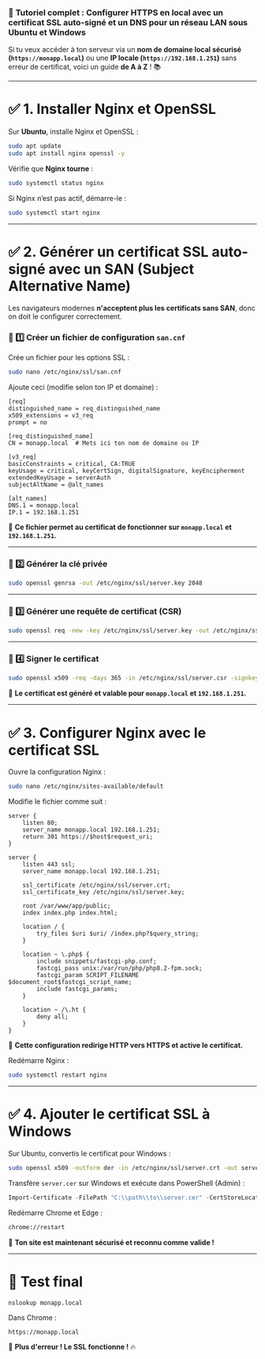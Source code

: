 ### 🚀 **Tutoriel complet : Configurer HTTPS en local avec un certificat SSL auto-signé et un DNS pour un réseau LAN sous Ubuntu et Windows**

Si tu veux accéder à ton serveur via un **nom de domaine local sécurisé (`https://monapp.local`)** ou une **IP locale (`https://192.168.1.251`)** sans erreur de certificat, voici un guide **de A à Z** ! 📚

---

# ✅ **1. Installer Nginx et OpenSSL**

Sur **Ubuntu**, installe Nginx et OpenSSL :

```bash
sudo apt update
sudo apt install nginx openssl -y
```

Vérifie que **Nginx tourne** :

```bash
sudo systemctl status nginx
```

Si Nginx n’est pas actif, démarre-le :

```bash
sudo systemctl start nginx
```

---

# ✅ **2. Générer un certificat SSL auto-signé avec un SAN (Subject Alternative Name)**

Les navigateurs modernes **n'acceptent plus les certificats sans SAN**, donc on doit le configurer correctement.

### 📌 1️⃣ Créer un fichier de configuration `san.cnf`

Crée un fichier pour les options SSL :

```bash
sudo nano /etc/nginx/ssl/san.cnf
```

Ajoute ceci (modifie selon ton IP et domaine) :

```
[req]
distinguished_name = req_distinguished_name
x509_extensions = v3_req
prompt = no

[req_distinguished_name]
CN = monapp.local  # Mets ici ton nom de domaine ou IP

[v3_req]
basicConstraints = critical, CA:TRUE
keyUsage = critical, keyCertSign, digitalSignature, keyEncipherment
extendedKeyUsage = serverAuth
subjectAltName = @alt_names

[alt_names]
DNS.1 = monapp.local
IP.1 = 192.168.1.251
```

📅 **Ce fichier permet au certificat de fonctionner sur `monapp.local` et `192.168.1.251`.**

---

### 📌 2️⃣ Générer la clé privée

```bash
sudo openssl genrsa -out /etc/nginx/ssl/server.key 2048
```

---

### 📌 3️⃣ Générer une requête de certificat (CSR)

```bash
sudo openssl req -new -key /etc/nginx/ssl/server.key -out /etc/nginx/ssl/server.csr -config /etc/nginx/ssl/san.cnf
```

---

### 📌 4️⃣ Signer le certificat

```bash
sudo openssl x509 -req -days 365 -in /etc/nginx/ssl/server.csr -signkey /etc/nginx/ssl/server.key -out /etc/nginx/ssl/server.crt -extensions v3_req -extfile /etc/nginx/ssl/san.cnf
```

📅 **Le certificat est généré et valable pour `monapp.local` et `192.168.1.251`.**

---

# ✅ **3. Configurer Nginx avec le certificat SSL**

Ouvre la configuration Nginx :

```bash
sudo nano /etc/nginx/sites-available/default
```

Modifie le fichier comme suit :

```nginx
server {
    listen 80;
    server_name monapp.local 192.168.1.251;
    return 301 https://$host$request_uri;
}

server {
    listen 443 ssl;
    server_name monapp.local 192.168.1.251;

    ssl_certificate /etc/nginx/ssl/server.crt;
    ssl_certificate_key /etc/nginx/ssl/server.key;

    root /var/www/app/public;
    index index.php index.html;

    location / {
        try_files $uri $uri/ /index.php?$query_string;
    }

    location ~ \.php$ {
        include snippets/fastcgi-php.conf;
        fastcgi_pass unix:/var/run/php/php8.2-fpm.sock;
        fastcgi_param SCRIPT_FILENAME $document_root$fastcgi_script_name;
        include fastcgi_params;
    }

    location ~ /\.ht {
        deny all;
    }
}
```

📅 **Cette configuration redirige HTTP vers HTTPS et active le certificat.**

Redémarre Nginx :

```bash
sudo systemctl restart nginx
```

---

# ✅ **4. Ajouter le certificat SSL à Windows**

Sur Ubuntu, convertis le certificat pour Windows :

```bash
sudo openssl x509 -outform der -in /etc/nginx/ssl/server.crt -out server.cer
```

Transfère `server.cer` sur Windows et exécute dans PowerShell (Admin) :

```powershell
Import-Certificate -FilePath "C:\\path\\to\\server.cer" -CertStoreLocation Cert:\\LocalMachine\\Root
```

Redémarre Chrome et Edge :

```bash
chrome://restart
```

📅 **Ton site est maintenant sécurisé et reconnu comme valide !**

---

# 🎯 **Test final**

```bash
nslookup monapp.local
```

Dans Chrome :

```
https://monapp.local
```

📅 **Plus d'erreur ! Le SSL fonctionne !** 🔥

